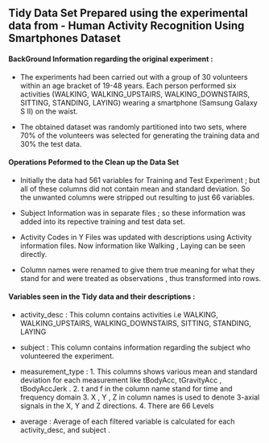 ##  Tidy Data Set Prepared using the experimental data from - Human Activity Recognition Using Smartphones Dataset

#### BackGround Information regarding the original experiment :

* The experiments had been carried out with a group of 30 volunteers within an age bracket of 19-48 years. Each person performed six activities (WALKING, WALKING_UPSTAIRS, WALKING_DOWNSTAIRS, SITTING, STANDING, LAYING) wearing a smartphone (Samsung Galaxy S II) on the waist. 

* The obtained dataset was randomly partitioned into two sets, where 70% of the volunteers was selected for generating the training data and 30% the test data. 
  

#### Operations Peformed to the Clean up the Data Set

* Initially the data had 561 variables for Training and Test Experiment ; but all of these columns did not contain mean and standard deviation.
  So the unwanted columns were stripped out resulting to just 66 variables.
  
* Subject Information was in separate files ; so these information was added into its repective training and test data set.

* Activity Codes in Y Files was updated with descriptions using Activity information files. Now information like Walking , Laying can be seen directly.

* Column names were renamed to give them true meaning for what they stand for and were treated as observations , thus transformed into rows.
  
  
#### Variables seen in the Tidy data  and their descriptions : 

* activity_desc : This column contains activities i.e WALKING, WALKING_UPSTAIRS, WALKING_DOWNSTAIRS, SITTING, STANDING, LAYING

* subject : This column contains information regarding the subject who volunteered the experiment.

* measurement_type : 1. This columns shows various mean and standard deviation for each measurement like tBodyAcc, tGravityAcc , tBodyAccJerk . 
                     2. t and f in the column name stand for time and frequency domain 
					 3. X , Y , Z in column names is used to denote 3-axial signals in the X, Y and Z directions.
					 4. There are 66 Levels 
					 
* average : Average of each filtered variable is calculated for each activity_desc, and subject .

